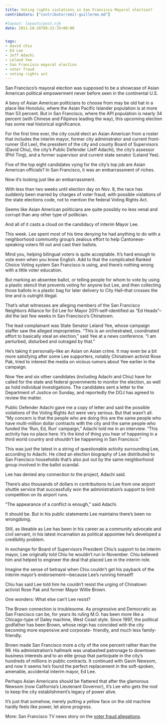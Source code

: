 ```yaml
---
title: Voting rights violations in San Francisco Mayoral election?
contributors: ["contributor/emil-guillermo.md"]

#layout: layouts/post.njk
date: 2011-10-26T09:22:35+00:00


tags:
- david chiu
- Ed Lee
- Jeff Adachi
- Leland Yee
- San Francisco mayoral election
- voter fraud
- voting rights act
---
```


San Francisco’s mayoral election was supposed to be a showcase of Asian American
political empowerment never before seen in the continental U.S.

A bevy of Asian American politicians to choose from may be old hat in a place
like Honolulu, where the Asian Pacific Islander population is at more than 53
percent. But in San Francisco, where the API population is nearly 34 percent
(with Chinese and Filipinos leading the way), this upcoming election has some
real historical significance.

For the first time ever, the city could elect an Asian American from a roster
that includes the interim mayor, former city administrator and current
front-runner (Ed Lee), the president of the city and county Board of Supervisors
(David Chiu), the city’s Public Defender (Jeff Adachi), the city’s assessor
(Phil Ting), and a former supervisor and current state senator (Leland Yee).

Five of the top eight candidates vying for the city’s top job are Asian American
officials? In San Francisco, it was an embarrassment of riches.

Now it’s looking just like an embarrassment.

With less than two weeks until election day on Nov. 8, the race has suddenly
been marred by charges of voter fraud, with possible violations of the state
elections code, not to mention the federal Voting Rights Act.

Seems like Asian American politicians are quite possibly no less venal and
corrupt than any other type of politician.

And all of it casts a cloud on the candidacy of interim Mayor Lee.

This week. Lee spent most of his time denying he had anything to do with a
neighborhood community group’s zealous effort to help Cantonese-speaking voters
fill out and cast their ballots.

Mind you, helping bilingual voters is quite acceptable. It’s hard enough to vote
even when you know English. Add to that the complicated Ranked Choice Voting
system San Francisco is using, and there’s nothing wrong with a little voter
education.

But marking an absentee ballot, or telling people for whom to vote by using a
plastic stencil that prevents voting for anyone but Lee, and then collecting
those ballots in a plastic bag for later delivery to City Hall–that crosses the
line and is outright illegal.

That’s what witnesses are alleging members of the San Francisco Neighbors
Alliance for Ed Lee for Mayor 2011–self-identified as “Ed Heads”–did the last
few weeks in San Francisco’s Chinatown.

The lead complainant was State Senator Leland Yee, whose campaign staffer saw
the alleged improprieties. “This is an orchestrated, coordinated effort to
basically steal an election,” said Yee at a news conference. “I am perturbed,
disturbed and outraged by that.”

He’s taking it personally–like an Asian on Asian crime. It may even be a bit
more satisfying after some Lee supporters, notably Chinatown activist Rose Pak,
tried to interest the media on vicious rumors about Yee earlier in the campaign.

Now Yee and six other candidates (including Adachi and Chiu) have for called for
the state and federal governments to monitor the election, as well as hold
individual investigations. The candidates sent a letter to the Department of
Justice on Sunday, and reportedly the DOJ has agreed to review the matter.

Public Defender Adachi gave me a copy of letter and said the possible violations
of the Voting Rights Act were very serious. But that wasn’t all.  “My concern is
that the people who are doing this are the same people who have multi-million
dollar contracts with the city and the same people who funded the ‘Run, Ed, Run’
campaign,” Adachi told me in an interview. “This activity has no place here.
It’s the kind of thing you hear of happening in a third world country and
shouldn’t be happening in San Francisco.”

This was just the latest in a string of questionable activity surrounding Lee,
according to Adachi. He cited an election biography of Lee distributed to San
Francisco households that’s also put out by the same neighborhood group involved
in the ballot scandal.

Lee has denied any connection to the project, Adachi said.

There’s also thousands of dollars in contributions to Lee from one airport
shuttle service that successfully won the administration’s support to limit
competition on its airport runs.

“The appearance of a conflict is enough,” said Adachi.

It should be.  But in his public statements Lee maintains there’s been no
wrongdoing.

Still, as likeable as Lee has been in his career as a community advocate and
civil servant, in his latest incarnation as political appointee he’s developed a
credibility problem.

In exchange for Board of Supervisors President Chiu’s support to be interim
mayor, Lee originally told Chiu he wouldn’t run in November. Chiu believed him
and helped to engineer the deal that placed Lee in the interim role.

Imagine the sense of betrayal when Chiu couldn’t get his payback of the interim
mayor’s endorsement—because Lee’s running himself!

Chiu has said Lee told him he couldn’t resist the urging of Chinatown activist
Rose Pak and former Mayor Willie Brown.

One wonders: What else can’t Lee resist?

The Brown connection is troublesome. As progressive and Democratic as San
Francisco can be, for years its ruling M.O. has been more like a Chicago-type of
Daley machine, West Coast style. Since 1997, the political godfather has been
Brown, whose reign has coincided with the city becoming more expensive and
corporate- friendly, and much less family-friendly.

Brown made San Francisco more a city of the one percent rather than the 99. His
administration’s hallmark was unabashed patronage to downtown business interests
and to an elite group that participate in the city’s hundreds of millions in
public contracts. It continued with Gavin Newsom, and now it seems he’s found
the perfect replacement in the soft-spoken, amenable, accidental interim mayor,
Ed Lee.

Perhaps Asian Americans should be flattered that after the glamorous Newsom (now
California’s Lieutenant Governor), it’s Lee who gets the nod to keep the city
establishment’s legacy of power alive.

It’s just that somehow, merely putting a yellow face on the old machine hardly
feels like power, let alone progress.

More: San Francisco TV news story on the [voter fraud allegations](https://www.sfgate.com/cgi-bin/object/article?f=/c/a/2011/10/25/MNC41LLKTU.DTL&object=%2Fg%2Fav%2Fiframes%2F2011%2F10%2F25%2Fcbslocal6381728.ifr).

